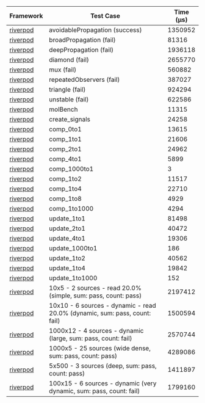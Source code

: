 | Framework | Test Case | Time (μs) |
| --- | --- | --- |
| [riverpod](https://github.com/rrousselGit/riverpod) | avoidablePropagation (success) | 1350952 |
| [riverpod](https://github.com/rrousselGit/riverpod) | broadPropagation (fail) | 81316 |
| [riverpod](https://github.com/rrousselGit/riverpod) | deepPropagation (fail) | 1936118 |
| [riverpod](https://github.com/rrousselGit/riverpod) | diamond (fail) | 2655770 |
| [riverpod](https://github.com/rrousselGit/riverpod) | mux (fail) | 560882 |
| [riverpod](https://github.com/rrousselGit/riverpod) | repeatedObservers (fail) | 387027 |
| [riverpod](https://github.com/rrousselGit/riverpod) | triangle (fail) | 924294 |
| [riverpod](https://github.com/rrousselGit/riverpod) | unstable (fail) | 622586 |
| [riverpod](https://github.com/rrousselGit/riverpod) | molBench | 11315 |
| [riverpod](https://github.com/rrousselGit/riverpod) | create_signals | 24258 |
| [riverpod](https://github.com/rrousselGit/riverpod) | comp_0to1 | 13615 |
| [riverpod](https://github.com/rrousselGit/riverpod) | comp_1to1 | 21606 |
| [riverpod](https://github.com/rrousselGit/riverpod) | comp_2to1 | 24962 |
| [riverpod](https://github.com/rrousselGit/riverpod) | comp_4to1 | 5899 |
| [riverpod](https://github.com/rrousselGit/riverpod) | comp_1000to1 | 3 |
| [riverpod](https://github.com/rrousselGit/riverpod) | comp_1to2 | 11517 |
| [riverpod](https://github.com/rrousselGit/riverpod) | comp_1to4 | 22710 |
| [riverpod](https://github.com/rrousselGit/riverpod) | comp_1to8 | 4929 |
| [riverpod](https://github.com/rrousselGit/riverpod) | comp_1to1000 | 4294 |
| [riverpod](https://github.com/rrousselGit/riverpod) | update_1to1 | 81498 |
| [riverpod](https://github.com/rrousselGit/riverpod) | update_2to1 | 40472 |
| [riverpod](https://github.com/rrousselGit/riverpod) | update_4to1 | 19306 |
| [riverpod](https://github.com/rrousselGit/riverpod) | update_1000to1 | 186 |
| [riverpod](https://github.com/rrousselGit/riverpod) | update_1to2 | 40562 |
| [riverpod](https://github.com/rrousselGit/riverpod) | update_1to4 | 19842 |
| [riverpod](https://github.com/rrousselGit/riverpod) | update_1to1000 | 152 |
| [riverpod](https://github.com/rrousselGit/riverpod) | 10x5 - 2 sources - read 20.0% (simple, sum: pass, count: pass) | 2197412 |
| [riverpod](https://github.com/rrousselGit/riverpod) | 10x10 - 6 sources - dynamic - read 20.0% (dynamic, sum: pass, count: fail) | 1500594 |
| [riverpod](https://github.com/rrousselGit/riverpod) | 1000x12 - 4 sources - dynamic (large, sum: pass, count: fail) | 2570744 |
| [riverpod](https://github.com/rrousselGit/riverpod) | 1000x5 - 25 sources (wide dense, sum: pass, count: pass) | 4289086 |
| [riverpod](https://github.com/rrousselGit/riverpod) | 5x500 - 3 sources (deep, sum: pass, count: pass) | 1411897 |
| [riverpod](https://github.com/rrousselGit/riverpod) | 100x15 - 6 sources - dynamic (very dynamic, sum: pass, count: fail) | 1799160 |

